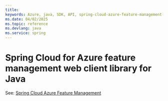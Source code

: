 ```yaml
---
title: 
keywords: Azure, java, SDK, API, spring-cloud-azure-feature-management-web, spring
ms.date: 04/02/2025
ms.topic: reference
ms.devlang: java
ms.service: spring
---
```

# Spring Cloud for Azure feature management web client library for Java

See: [Spring Cloud Azure Feature Management](https://github.com/Azure/azure-sdk-for-java/tree/main/sdk/spring/spring-cloud-azure-feature-management)

